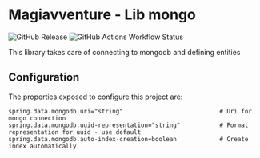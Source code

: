 # Magiavventure - Lib mongo
![GitHub Release](https://img.shields.io/github/v/release/Magiavventure/lib-mongo)
![GitHub Actions Workflow Status](https://img.shields.io/github/actions/workflow/status/Magiavventure/lib-mongo/build.yml)

This library takes care of connecting to mongodb and defining entities

## Configuration

The properties exposed to configure this project are:

```properties
spring.data.mongodb.uri="string"                           # Uri for mongo connection
spring.data.mongodb.uuid-representation="string"           # Format representation for uuid - use default
spring.data.mongodb.auto-index-creation=boolean            # Create index automatically
```